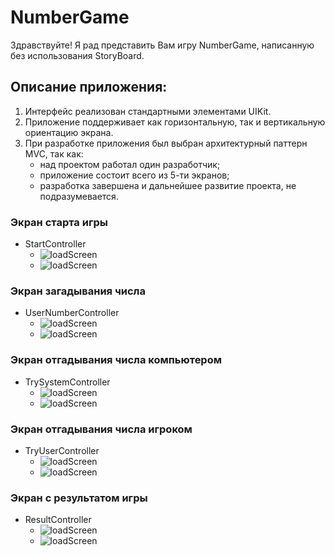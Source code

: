 # NumberGame

Здравствуйте! Я рад представить Вам игру NumberGame, написанную без использования StoryBoard.

## Описание приложения:

1) Интерфейс реализован стандартными элементами UIKit.
2) Приложение поддерживает как горизонтальную, так и вертикальную ориентацию экрана.
3) При разработке приложения был выбран архитектурный паттерн MVC, так как:
    + над проектом работал один разработчик;
    + приложение состоит всего из 5-ти экранов;
    + разработка завершена и дальнейшее развитие проекта, не подразумевается.

### Экран старта игры
+ StartController
    + ![loadScreen](https://github.com/KovalMark/ScreenshotApp/blob/master/NG/StartControllerV.png)
    + ![loadScreen](https://github.com/KovalMark/ScreenshotApp/blob/master/NG/StartControllerH.png)

### Экран загадывания числа
+ UserNumberController
    + ![loadScreen](https://github.com/KovalMark/ScreenshotApp/blob/master/NG/UserNumberControllerV.png)
    + ![loadScreen](https://github.com/KovalMark/ScreenshotApp/blob/master/NG/UserNumberControllerH.png)

### Экран отгадывания числа компьютером
+ TrySystemController
    + ![loadScreen](https://github.com/KovalMark/ScreenshotApp/blob/master/NG/TrySystemControllerV.png)
    + ![loadScreen](https://github.com/KovalMark/ScreenshotApp/blob/master/NG/TrySystemControllerH.png)

### Экран отгадывания числа игроком
+ TryUserController
    + ![loadScreen](https://github.com/KovalMark/ScreenshotApp/blob/master/NG/TryUserControllerV.png)
    + ![loadScreen](https://github.com/KovalMark/ScreenshotApp/blob/master/NG/TryUserControllerH.png)

### Экран с результатом игры
+ ResultController
    + ![loadScreen](https://github.com/KovalMark/ScreenshotApp/blob/master/NG/ResultControllerV.png)
    + ![loadScreen](https://github.com/KovalMark/ScreenshotApp/blob/master/NG/ResultControllerH.png)
